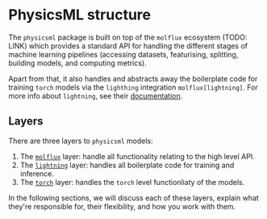 # PhysicsML structure

The ``physicsml`` package is built on top of the ``molflux`` ecosystem (TODO: LINK) which provides a standard API for handling the
different stages of machine learning pipelines (accessing datasets, featurising, splitting, building models, and computing
metrics).

Apart from that, it also handles and abstracts away the boilerplate code for training ``torch`` models
via the ``lighthing`` integration ``molflux[lightning]``. For more info about ``lightning``, see their [documentation](https://lightning.ai/pytorch-lightning).

## Layers

There are three layers to ``physicsml`` models:

1) The [``molflux``](molflux_layer.md) layer: handle all functionality relating to the high level API.
2) The [``lightning``](lightning_layer.md) layer: handles all boilerplate code for training and inference.
3) The [``torch``](torch_layer.md) layer: handles the ``torch`` level functionliaty of the models.

In the following sections, we will discuss each of these layers, explain what they're responsible for, their flexibility,
and how you work with them.
